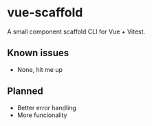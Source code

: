 # vue-scaffold

A small component scaffold CLI for Vue + Vitest.

## Known issues
- None, hit me up

## Planned
- Better error handling
- More funcionality
